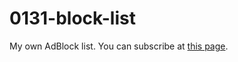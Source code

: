 # 0131-block-list
My own AdBlock list. You can subscribe at [this page](https://austinhuang.me/0131-block-list/).
